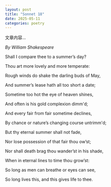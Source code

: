 ```yaml
---
layout: post
title: "Sonnet 18"
date: 2025-05-11
categories: poetry
---
```

文章内容...


_By William Shakespeare_

Shall I compare thee to a summer’s day?

Thou art more lovely and more temperate:

Rough winds do shake the darling buds of May,

And summer’s lease hath all too short a date;

Sometime too hot the eye of heaven shines,

And often is his gold complexion dimm'd;

And every fair from fair sometime declines,

By chance or nature’s changing course untrimm'd;

But thy eternal summer shall not fade,

Nor lose possession of that fair thou ow’st;

Nor shall death brag thou wander’st in his shade,

When in eternal lines to time thou grow’st:

  So long as men can breathe or eyes can see,

  So long lives this, and this gives life to thee.
  
